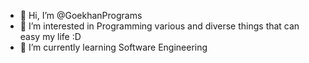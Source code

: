 - 👋 Hi, I’m @GoekhanPrograms
- 👀 I’m interested in Programming various and diverse things that can easy my life :D
- 🌱 I’m currently learning Software Engineering
